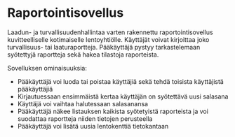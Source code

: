 # Raportointisovellus


Laadun- ja turvallisuudenhallintaa varten rakennettu raportointisovellus kuvitteelliselle kotimaiselle lentoyhtiölle. Käyttäjät voivat kirjoittaa joko turvallisuus- tai laaturaportteja. Pääkäyttäjä pystyy tarkastelemaan syötettyjä raportteja sekä hakea tilastoja raporteista.

Sovelluksen ominaisuuksia: 
  - Pääkäyttäjä voi luoda tai poistaa käyttäjiä sekä tehdä toisista käyttäjistä pääkäyttäjiä
  - Kirjautuessaan ensimmäistä kertaa käyttäjän on syötettävä uusi salasana
  - Käyttäjä voi vaihtaa halutessaan salasanansa
  - Pääkäyttäjä näkee listauksen kaikista syötetyistä raporteista ja voi suodattaa raportteja niiden tietojen perusteella
  - Pääkäyttäjä voi lisätä uusia lentokenttiä tietokantaan
